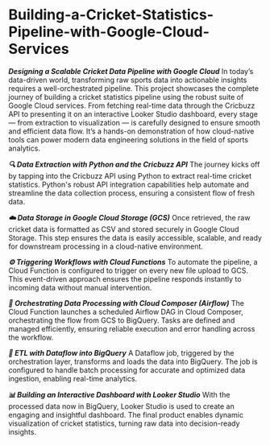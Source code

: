 # Building-a-Cricket-Statistics-Pipeline-with-Google-Cloud-Services

***Designing a Scalable Cricket Data Pipeline with Google Cloud***
In today’s data-driven world, transforming raw sports data into actionable insights requires a well-orchestrated pipeline. This project showcases the complete journey of building a cricket statistics pipeline using the robust suite of Google Cloud services. From fetching real-time data through the Cricbuzz API to presenting it on an interactive Looker Studio dashboard, every stage — from extraction to visualization — is carefully designed to ensure smooth and efficient data flow. It’s a hands-on demonstration of how cloud-native tools can power modern data engineering solutions in the field of sports analytics.

***🔍 Data Extraction with Python and the Cricbuzz API***
The journey kicks off by tapping into the Cricbuzz API using Python to extract real-time cricket statistics. Python's robust API integration capabilities help automate and streamline the data collection process, ensuring a consistent flow of fresh data.

***☁️ Data Storage in Google Cloud Storage (GCS)***
Once retrieved, the raw cricket data is formatted as CSV and stored securely in Google Cloud Storage. This step ensures the data is easily accessible, scalable, and ready for downstream processing in a cloud-native environment.

***⚙️ Triggering Workflows with Cloud Functions***
To automate the pipeline, a Cloud Function is configured to trigger on every new file upload to GCS. This event-driven approach ensures the pipeline responds instantly to incoming data without manual intervention.

***🚀 Orchestrating Data Processing with Cloud Composer (Airflow)***
The Cloud Function launches a scheduled Airflow DAG in Cloud Composer, orchestrating the flow from GCS to BigQuery. Tasks are defined and managed efficiently, ensuring reliable execution and error handling across the workflow.

***🔄 ETL with Dataflow into BigQuery***
A Dataflow job, triggered by the orchestration layer, transforms and loads the data into BigQuery. The job is configured to handle batch processing for accurate and optimized data ingestion, enabling real-time analytics.

***📊 Building an Interactive Dashboard with Looker Studio***
With the processed data now in BigQuery, Looker Studio is used to create an engaging and insightful dashboard. The final product enables dynamic visualization of cricket statistics, turning raw data into decision-ready insights.
